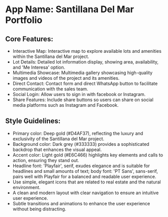 # **App Name**: Santillana Del Mar Portfolio

## Core Features:

- Interactive Map: Interactive map to explore available lots and amenities within the Santillana del Mar project.
- Lot Details: Detailed lot information display, showing area, availability, and 'Me Interesa' option.
- Multimedia Showcase: Multimedia gallery showcasing high-quality images and videos of the project and its amenities.
- Direct Contact: Contact form and direct WhatsApp button to facilitate communication with the sales team.
- Social Login: Allow users to sign in with facebook or Instagram.
- Share Features: Include share buttons so users can share on social media platforms such as Instagram and Facebook.

## Style Guidelines:

- Primary color: Deep gold (#D4AF37), reflecting the luxury and exclusivity of the Santillana del Mar project.
- Background color: Dark grey (#333333) provides a sophisticated backdrop that enhances the visual appeal.
- Accent color: Light gold (#E6C466) highlights key elements and calls to action, ensuring they stand out.
- Headline font: 'Playfair', serif, exudes elegance and is suitable for headlines and small amounts of text; body font: 'PT Sans', sans-serif, pairs well with Playfair for a balanced and readable user experience.
- Use simple, elegant icons that are related to real estate and the natural environment.
- A clean and modern layout with clear navigation to ensure an intuitive user experience.
- Subtle transitions and animations to enhance the user experience without being distracting.
